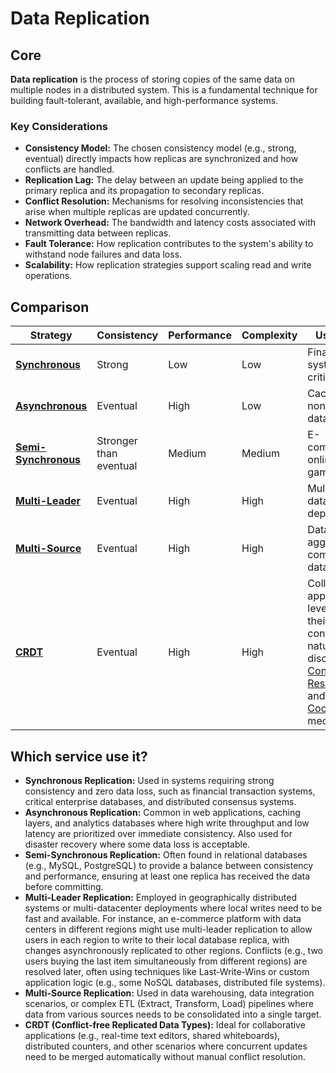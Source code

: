 # Data Replication

## Core

**Data replication** is the process of storing copies of the same data on multiple nodes in a distributed system. This is a fundamental technique for building fault-tolerant, available, and high-performance systems.

### Key Considerations

-   **Consistency Model:** The chosen consistency model (e.g., strong, eventual) directly impacts how replicas are synchronized and how conflicts are handled.
-   **Replication Lag:** The delay between an update being applied to the primary replica and its propagation to secondary replicas.
-   **Conflict Resolution:** Mechanisms for resolving inconsistencies that arise when multiple replicas are updated concurrently.
-   **Network Overhead:** The bandwidth and latency costs associated with transmitting data between replicas.
-   **Fault Tolerance:** How replication contributes to the system's ability to withstand node failures and data loss.
-   **Scalability:** How replication strategies support scaling read and write operations.

## Comparison

| Strategy | Consistency | Performance | Complexity | Use Case |
|---|---|---|---|---|
| **[Synchronous](./sync)** | Strong | Low | Low | Financial systems, critical data |
| **[Asynchronous](./async)** | Eventual | High | Low | Caching, non-critical data |
| **[Semi-Synchronous](./semi-sync)** | Stronger than eventual | Medium | Medium | E-commerce, online gaming |
| **[Multi-Leader](./multi-leader)** | Eventual | High | High | Multi-datacenter deployments |
| **[Multi-Source](./multi-source)** | Eventual | High | High | Data aggregation, complex data flows |
| **[CRDT](./crdt)** | Eventual | High | High | Collaborative applications, leveraging their conflict-free nature as discussed in [Conflict Resolution](../conflict-resolution/README.md) and as a [Coordination](../coordination/README.md) mechanism |

## Which service use it?

-   **Synchronous Replication:** Used in systems requiring strong consistency and zero data loss, such as financial transaction systems, critical enterprise databases, and distributed consensus systems.
-   **Asynchronous Replication:** Common in web applications, caching layers, and analytics databases where high write throughput and low latency are prioritized over immediate consistency. Also used for disaster recovery where some data loss is acceptable.
-   **Semi-Synchronous Replication:** Often found in relational databases (e.g., MySQL, PostgreSQL) to provide a balance between consistency and performance, ensuring at least one replica has received the data before committing.
-   **Multi-Leader Replication:** Employed in geographically distributed systems or multi-datacenter deployments where local writes need to be fast and available. For instance, an e-commerce platform with data centers in different regions might use multi-leader replication to allow users in each region to write to their local database replica, with changes asynchronously replicated to other regions. Conflicts (e.g., two users buying the last item simultaneously from different regions) are resolved later, often using techniques like Last-Write-Wins or custom application logic (e.g., some NoSQL databases, distributed file systems).
-   **Multi-Source Replication:** Used in data warehousing, data integration scenarios, or complex ETL (Extract, Transform, Load) pipelines where data from various sources needs to be consolidated into a single target.
-   **CRDT (Conflict-free Replicated Data Types):** Ideal for collaborative applications (e.g., real-time text editors, shared whiteboards), distributed counters, and other scenarios where concurrent updates need to be merged automatically without manual conflict resolution.
